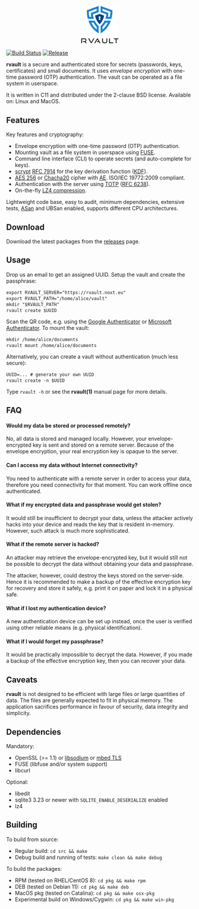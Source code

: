 <p align="center"><a href="https://github.com/rmind/rvault"><img src="./misc/rvault-light-t.png" width="100px" border="0" alt="rvault" /></a></p>

[![Build Status](https://travis-ci.com/rmind/rvault.svg?branch=master)](https://travis-ci.com/rmind/rvault)
[![Release](https://img.shields.io/github/release/rmind/rvault.svg)](https://github.com/rmind/rvault/releases)

**rvault** is a secure and authenticated store for secrets (passwords,
keys, certificates) and small documents.  It uses _envelope encryption_
with one-time password (OTP) authentication.  The vault can be operated
as a file system in userspace.

It is written in C11 and distributed under the 2-clause BSD license.
Available on: Linux and MacOS.

## Features

Key features and cryptography:
- Envelope encryption with one-time password (OTP) authentication.
- Mounting vault as a file system in userspace using
[FUSE](https://en.wikipedia.org/wiki/Filesystem_in_Userspace).
- Command line interface (CLI) to operate secrets (and auto-complete for keys).
- [scrypt](https://en.wikipedia.org/wiki/Scrypt)
[RFC 7914](https://tools.ietf.org/html/rfc7914)
for the key derivation function
([KDF](https://en.wikipedia.org/wiki/Key_derivation_function)).
- [AES 256](https://en.wikipedia.org/wiki/Advanced_Encryption_Standard) or
[Chacha20](https://en.wikipedia.org/wiki/ChaCha20) cipher with
[AE](https://en.wikipedia.org/wiki/Authenticated_encryption).
ISO/IEC 19772:2009 compliant.
- Authentication with the server using
[TOTP](https://en.wikipedia.org/wiki/Time-based_One-time_Password_algorithm)
([RFC 6238](https://tools.ietf.org/html/rfc6238)).
- On-the-fly [LZ4 compression](https://en.wikipedia.org/wiki/LZ4_(compression_algorithm)).

Lightweight code base, easy to audit, minimum dependencies, extensive tests,
[ASan](https://en.wikipedia.org/wiki/AddressSanitizer) and
UBSan enabled, supports different CPU architectures.

## Download

Download the latest packages from the [releases](https://github.com/rmind/rvault/releases/latest) page.

## Usage

Drop us an email to get an assigned UUID. Setup the vault and create the passphrase:
```shell
export RVAULT_SERVER="https://rvault.noxt.eu"
export RVAULT_PATH="/home/alice/vault"
mkdir "$RVAULT_PATH"
rvault create $UUID
```

Scan the QR code, e.g. using the
[Google Authenticator](https://play.google.com/store/apps/details?id=com.google.android.apps.authenticator2) or
[Microsoft Authenticator](https://play.google.com/store/apps/details?id=com.azure.authenticator).
To mount the vault:
```shell
mkdir /home/alice/documents
rvault mount /home/alice/documents
```
Alternatively, you can create a vault without authentication (much less secure):
```shell
UUID=... # generate your own UUID
rvault create -n $UUID
```

Type `rvault -h` or see the **rvault(1)** manual page for more details.

## FAQ

#### Would my data be stored or processed remotely?

No, all data is stored and managed locally.  However, your envelope-encrypted
key is sent and stored on a remote server.  Because of the envelope encryption,
your real encryption key is opaque to the server.

#### Can I access my data without Internet connectivity?

You need to authenticate with a remote server in order to access your data,
therefore you need connectivity for that moment.  You can work offline once
authenticated.

#### What if my encrypted data and passphrase would get stolen?

It would still be insufficient to decrypt your data, unless the attacker
actively hacks into your device and reads the key that is resident in-memory.
However, such attack is much more sophisticated.

#### What if the remote server is hacked?

An attacker may retrieve the envelope-encrypted key, but it would still not
be possible to decrypt the data without obtaining your data and passphrase.

The attacker, however, could destroy the keys stored on the server-side.
Hence it is recommended to make a backup of the effective encryption key
for recovery and store it safely, e.g. print it on paper and lock it in a
physical safe.

#### What if I lost my authentication device?

A new authentication device can be set up instead, once the user is verified
using other reliable means (e.g. physical identification).

#### What if I would forget my passphrase?

It would be practically impossible to decrypt the data.  However, if you made
a backup of the effective encryption key, then you can recover your data.

## Caveats

**rvault** is not designed to be efficient with large files or large quantities
of data.  The files are generally expected to fit in physical memory.  The
application sacrifices performance in favour of security, data integrity and
simplicity.

## Dependencies

Mandatory:
- OpenSSL (>= 1.1) or
[libsodium](https://download.libsodium.org/doc/) or
[mbed TLS](https://en.wikipedia.org/wiki/Mbed_TLS)
- FUSE (libfuse and/or system support)
- libcurl

Optional:
- libedit
- sqlite3 3.23 or newer with `SQLITE_ENABLE_DESERIALIZE` enabled
- lz4

## Building

To build from source:
* Regular build: `cd src && make`
* Debug build and running of tests: `make clean && make debug`

To build the packages:
* RPM (tested on RHEL/CentOS 8): `cd pkg && make rpm`
* DEB (tested on Debian 11): `cd pkg && make deb`
* MacOS pkg (tested on Catalina): `cd pkg && make osx-pkg`
* Experimental build on Windows/Cygwin: `cd pkg && make win-pkg`

